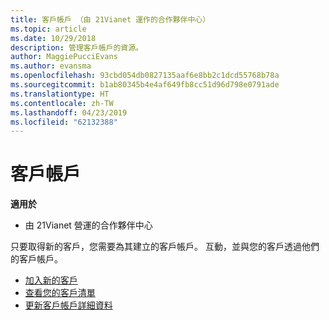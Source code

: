 ```yaml
---
title: 客戶帳戶 （由 21Vianet 運作的合作夥伴中心）
ms.topic: article
ms.date: 10/29/2018
description: 管理客戶帳戶的資源。
author: MaggiePucciEvans
ms.author: evansma
ms.openlocfilehash: 93cbd054db0827135aaf6e8bb2c1dcd55768b78a
ms.sourcegitcommit: b1ab80345b4e4af649fb8cc51d96d798e0791ade
ms.translationtype: HT
ms.contentlocale: zh-TW
ms.lasthandoff: 04/23/2019
ms.locfileid: "62132388"
---
```

# <a name="customer-accounts"></a>客戶帳戶

**適用於**

-   由 21Vianet 營運的合作夥伴中心

只要取得新的客戶，您需要為其建立的客戶帳戶。 互動，並與您的客戶透過他們的客戶帳戶。 

-   [加入新的客戶](add-a-new-customer.md)
-   [查看您的客戶清單](see-your-customer-list.md)
-   [更新客戶帳戶詳細資料](update-customer-account-info.md)

 

 




